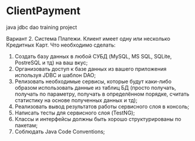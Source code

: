 # ClientPayment
java jdbc dao training project

Вариант 2.   Система Платежи. Клиент имеет одну или несколько Кредитных Карт.
Что необходимо сделать:
1.   Создать базу данных в любой СУБД (MySQL, MS SQL, SQLite, PostreSQL и тд) на ваш вкус;
2.   Организовать доступ к базе данных из вашего приложения используя JDBC и шаблон DAO;
3.   Релизовать необходимые сервисы, которые будут каки-либо образом использовать данные из таблиц БД (просто получать, получать по параметру, получать в определённом порядке, считать статистику на основе полученных данных и тд);
4.   Реализовать вывод результатов работы сервисного слоя в консоль;
5.   Написать тесты для сервисного слоя (TestNG);
6.   Классы и интерфейсы должны быть хорошо структурированы по пакетам;
7.   Соблюдать Java Code Conventions;
